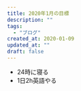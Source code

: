 ```yaml
---
title: 2020年1月の目標
description: ""
tags:
  - "ブログ"
created_at: 2020-01-09
updated_at: ""
draft: false
---
```



- 24時に寝る
- 1日2h英語やる
